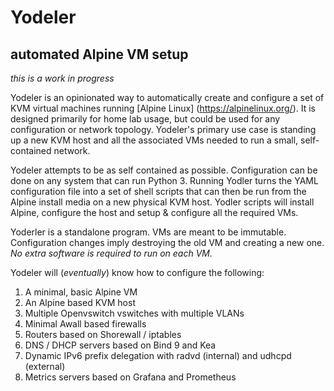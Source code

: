 # Yodeler
## automated Alpine VM setup

_this is a work in progress_

Yodeler is an opinionated way to automatically create and configure a set of KVM virtual machines running [Alpine Linux] (https://alpinelinux.org/). It is designed primarily for home lab usage, but could be used for any configuration or network topology. Yodeler's primary use case is standing up a new KVM host and all the associated VMs needed to run a small, self-contained network.

Yodeler attempts to be as self contained as possible. Configuration can be done on any system that can run Python 3. Running Yodler turns the YAML configuration file into a set of shell scripts that can then be run from the Alpine install media on a new physical KVM host. Yodler scripts will install Alpine, configure the host and setup & configure all the required VMs.

Yoderler is a standalone program. VMs are meant to be immutable. Configuration changes imply destroying the old VM and creating a new one. _No extra software is required to run on each VM._

Yodeler will (_eventually_) know how to configure the following:

1. A minimal, basic Alpine VM
1. An Alpine based KVM host
1. Multiple Openvswitch vswitches with multiple VLANs
1. Minimal Awall based firewalls
1. Routers based on Shorewall / iptables
1. DNS / DHCP servers based on Bind 9 and Kea
1. Dynamic IPv6 prefix delegation with radvd (internal) and udhcpd (external)
1. Metrics servers based on Grafana and Prometheus
